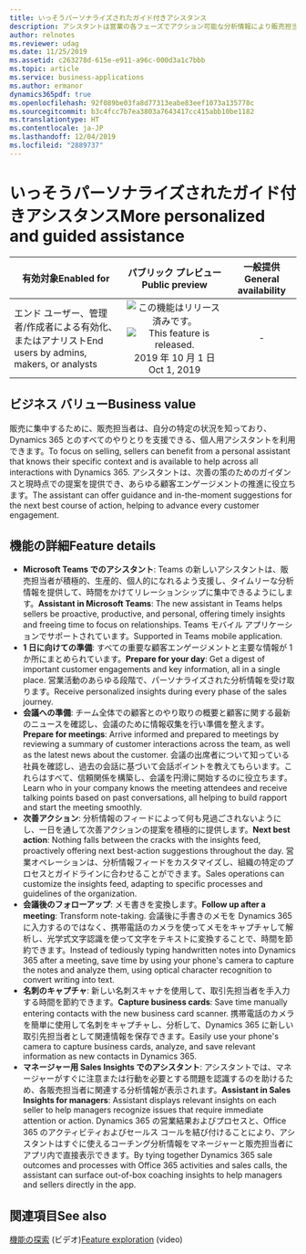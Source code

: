```yaml
---
title: いっそうパーソナライズされたガイド付きアシスタンス
description: アシスタントは営業の各フェーズでアクション可能な分析情報により販売担当者を支援します。 今後、アシスタントは特定のニーズに基づいて、異なるロールの販売担当者をガイドします。 2019 年リリース ウェーブ 2 では、アシスタントを Microsoft Teams アプリケーションと Sales Insights アプリケーションで使用できるようにすることに焦点を当てています。
author: relnotes
ms.reviewer: udag
ms.date: 11/25/2019
ms.assetid: c263278d-615e-e911-a96c-000d3a1c7bbb
ms.topic: article
ms.service: business-applications
ms.author: ermanor
dynamics365pdf: true
ms.openlocfilehash: 92f089be03fa8d77313eabe83eef1073a135778c
ms.sourcegitcommit: b3c4fcc7b7ea3803a7643417cc415abb10be1182
ms.translationtype: HT
ms.contentlocale: ja-JP
ms.lasthandoff: 12/04/2019
ms.locfileid: "2889737"
---
```

# <a name="more-personalized-and-guided-assistance"></a><span data-ttu-id="f34ac-105">いっそうパーソナライズされたガイド付きアシスタンス</span><span class="sxs-lookup"><span data-stu-id="f34ac-105">More personalized and guided assistance</span></span>


| <span data-ttu-id="f34ac-106">有効対象</span><span class="sxs-lookup"><span data-stu-id="f34ac-106">Enabled for</span></span>    |  <span data-ttu-id="f34ac-107">パブリック プレビュー</span><span class="sxs-lookup"><span data-stu-id="f34ac-107">Public preview</span></span> | <span data-ttu-id="f34ac-108">一般提供</span><span class="sxs-lookup"><span data-stu-id="f34ac-108">General availability</span></span> | 
| ---------- | :----------: |:----------: |
|<span data-ttu-id="f34ac-109">エンド ユーザー、管理者/作成者による有効化、またはアナリスト</span><span class="sxs-lookup"><span data-stu-id="f34ac-109">End users by admins, makers, or analysts</span></span>|<span data-ttu-id="f34ac-110">![この機能はリリース済みです。](/dynamics365-release-plan/media/green-checkmark.png "この機能はリリース済みです。")</span><span class="sxs-lookup"><span data-stu-id="f34ac-110">![This feature is released.](/dynamics365-release-plan/media/green-checkmark.png "This feature is released.")</span></span> <span data-ttu-id="f34ac-111">2019 年 10 月 1 日</span><span class="sxs-lookup"><span data-stu-id="f34ac-111">Oct 1, 2019</span></span>| -|


## <a name="business-value"></a><span data-ttu-id="f34ac-112">ビジネス バリュー</span><span class="sxs-lookup"><span data-stu-id="f34ac-112">Business value</span></span>
<!-- bv start -->
<span data-ttu-id="f34ac-113">販売に集中するために、販売担当者は、自分の特定の状況を知っており、Dynamics 365 とのすべてのやりとりを支援できる、個人用アシスタントを利用できます。</span><span class="sxs-lookup"><span data-stu-id="f34ac-113">To focus on selling, sellers can benefit from a personal assistant that knows their specific context and is available to help across all interactions with Dynamics 365.</span></span> <span data-ttu-id="f34ac-114">アシスタントは、次善の策のためのガイダンスと現時点での提案を提供でき、あらゆる顧客エンゲージメントの推進に役立ちます。</span><span class="sxs-lookup"><span data-stu-id="f34ac-114">The assistant can offer guidance and in-the-moment suggestions for the next best course of action, helping to advance every customer engagement.</span></span>
<!-- bv end -->



## <a name="feature-details"></a><span data-ttu-id="f34ac-115">機能の詳細</span><span class="sxs-lookup"><span data-stu-id="f34ac-115">Feature details</span></span>
<!--feature detail start -->
- <span data-ttu-id="f34ac-116">**Microsoft Teams でのアシスタント**: Teams の新しいアシスタントは、販売担当者が積極的、生産的、個人的になれるよう支援し、タイムリーな分析情報を提供して、時間をかけてリレーションシップに集中できるようにします。</span><span class="sxs-lookup"><span data-stu-id="f34ac-116">**Assistant in Microsoft Teams**: The new assistant in Teams helps sellers be proactive, productive, and personal, offering timely insights and freeing time to focus on relationships.</span></span> <span data-ttu-id="f34ac-117">Teams モバイル アプリケーションでサポートされています。</span><span class="sxs-lookup"><span data-stu-id="f34ac-117">Supported in Teams mobile application.</span></span>  
- <span data-ttu-id="f34ac-118">**1 日に向けての準備**: すべての重要な顧客エンゲージメントと主要な情報が 1 か所にまとめられています。</span><span class="sxs-lookup"><span data-stu-id="f34ac-118">**Prepare for your day**: Get a digest of important customer engagements and key information, all in a single place.</span></span> <span data-ttu-id="f34ac-119">営業活動のあらゆる段階で、パーソナライズされた分析情報を受け取ります。</span><span class="sxs-lookup"><span data-stu-id="f34ac-119">Receive personalized insights during every phase of the sales journey.</span></span> 
- <span data-ttu-id="f34ac-120">**会議への準備**: チーム全体での顧客とのやり取りの概要と顧客に関する最新のニュースを確認し、会議のために情報収集を行い準備を整えます。</span><span class="sxs-lookup"><span data-stu-id="f34ac-120">**Prepare for meetings**: Arrive informed and prepared to meetings by reviewing a summary of customer interactions across the team, as well as the latest news about the customer.</span></span> <span data-ttu-id="f34ac-121">会議の出席者について知っている社員を確認し、過去の会話に基づいて会話ポイントを教えてもらいます。これらはすべて、信頼関係を構築し、会議を円滑に開始するのに役立ちます。</span><span class="sxs-lookup"><span data-stu-id="f34ac-121">Learn who in your company knows the meeting attendees and receive talking points based on past conversations, all helping to build rapport and start the meeting smoothly.</span></span> 
- <span data-ttu-id="f34ac-122">**次善アクション**: 分析情報のフィードによって何も見過ごされないようにし、一日を通して次善アクションの提案を積極的に提供します。</span><span class="sxs-lookup"><span data-stu-id="f34ac-122">**Next best action**: Nothing falls between the cracks with the insights feed, proactively offering next best-action suggestions throughout the day.</span></span> <span data-ttu-id="f34ac-123">営業オペレーションは、分析情報フィードをカスタマイズし、組織の特定のプロセスとガイドラインに合わせることができます。</span><span class="sxs-lookup"><span data-stu-id="f34ac-123">Sales operations can customize the insights feed, adapting to specific processes and guidelines of the organization.</span></span> 
- <span data-ttu-id="f34ac-124">**会議後のフォローアップ**: メモ書きを変換します。</span><span class="sxs-lookup"><span data-stu-id="f34ac-124">**Follow up after a meeting**: Transform note-taking.</span></span> <span data-ttu-id="f34ac-125">会議後に手書きのメモを Dynamics 365 に入力するのではなく、携帯電話のカメラを使ってメモをキャプチャして解析し、光学式文字認識を使って文字をテキストに変換することで、時間を節約できます。</span><span class="sxs-lookup"><span data-stu-id="f34ac-125">Instead of tediously typing handwritten notes into Dynamics 365 after a meeting, save time by using your phone's camera to capture the notes and analyze them, using optical character recognition to convert writing into text.</span></span> 
- <span data-ttu-id="f34ac-126">**名刺のキャプチャ**: 新しい名刺スキャナを使用して、取引先担当者を手入力する時間を節約できます。</span><span class="sxs-lookup"><span data-stu-id="f34ac-126">**Capture business cards**: Save time manually entering contacts with the new business card scanner.</span></span> <span data-ttu-id="f34ac-127">携帯電話のカメラを簡単に使用して名刺をキャプチャし、分析して、Dynamics 365 に新しい取引先担当者として関連情報を保存できます。</span><span class="sxs-lookup"><span data-stu-id="f34ac-127">Easily use your phone's camera to capture business cards, analyze, and save relevant information as new contacts in Dynamics 365.</span></span> 
- <span data-ttu-id="f34ac-128">**マネージャー用 Sales Insights でのアシスタント**: アシスタントでは、マネージャーがすぐに注意または行動を必要とする問題を認識するのを助けるため、各販売担当者に関連する分析情報が表示されます。</span><span class="sxs-lookup"><span data-stu-id="f34ac-128">**Assistant in Sales Insights for managers**: Assistant displays relevant insights on each seller to help managers recognize issues that require immediate attention or action.</span></span> <span data-ttu-id="f34ac-129">Dynamics 365 の営業結果およびプロセスと、Office 365 のアクティビティおよびセールス コールを結び付けることにより、アシスタントはすぐに使えるコーチング分析情報をマネージャーと販売担当者にアプリ内で直接表示できます。</span><span class="sxs-lookup"><span data-stu-id="f34ac-129">By tying together Dynamics 365 sale outcomes and processes with Office 365 activities and sales calls, the assistant can surface out-of-box coaching insights to help managers and sellers directly in the app.</span></span>
<!--feature detail end -->










## <a name="see-also"></a><span data-ttu-id="f34ac-130">関連項目</span><span class="sxs-lookup"><span data-stu-id="f34ac-130">See also</span></span>
<span data-ttu-id="f34ac-131">[機能の探索](https://aka.ms/ROGSI19RW2ROV1) (ビデオ)</span><span class="sxs-lookup"><span data-stu-id="f34ac-131">[Feature exploration](https://aka.ms/ROGSI19RW2ROV1) (video)</span></span>

